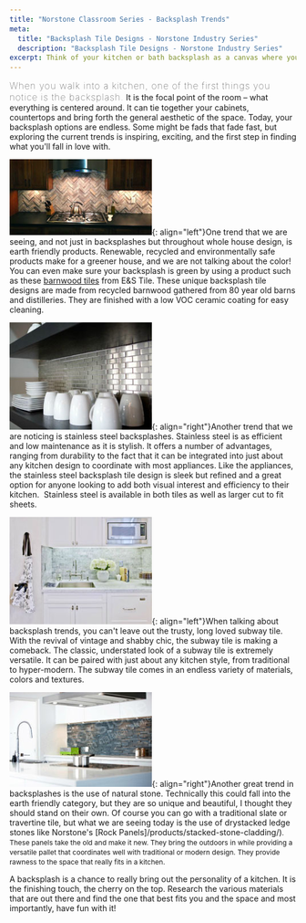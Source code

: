```yaml
---
title: "Norstone Classroom Series - Backsplash Trends"
meta:
  title: "Backsplash Tile Designs - Norstone Industry Series"
  description: "Backsplash Tile Designs - Norstone Industry Series"
excerpt: Think of your kitchen or bath backsplash as a canvas where you can express your own creativity or embrace the latest trends in backsplash tile design, without the same cost and construction commitment as other elements of the space, like cabinets and countertops. Let's explore some more trends in backsplash design that might get you in the remodeling mood!
---
```


<span style="font-size:16px;font-weight:lighter;letter-spacing:1px">When you walk into a kitchen, one of the first things you notice is the backsplash.</span> It is the focal point of the room – what everything is centered around. It can tie together your cabinets, countertops and bring forth the general aesthetic of the space. Today, your backsplash options are endless. Some might be fads that fade fast, but exploring the current trends is inspiring, exciting, and the first step in finding what you'll fall in love with.

![](/assets/images/blog/Backsplash-Tile-Designs---E&S.jpg){: align="left"}One trend that we are seeing, and not just in backsplashes but throughout whole house design, is earth friendly products. Renewable, recycled and environmentally safe products make for a greener house, and we are not talking about the color! You can even make sure your backsplash is green by using a product such as these [barnwood tiles](http://www.eandstile.net/) from E&S Tile. These unique backsplash tile designs are made from recycled barnwood gathered from 80 year old barns and distilleries. They are finished with a low VOC ceramic coating for easy cleaning.

![](/assets/images/blog/Backsplash-Tile-Designs---Stainless-Steel.jpg){: align="right"}Another trend that we are noticing is stainless steel backsplashes. Stainless steel is as efficient and low maintenance as it is stylish. It offers a number of advantages, ranging from durability to the fact that it can be integrated into just about any kitchen design to coordinate with most appliances. Like the appliances, the stainless steel backsplash tile design is sleek but refined and a great option for anyone looking to add both visual interest and efficiency to their kitchen.  Stainless steel is available in both tiles as well as larger cut to fit sheets.

![](/assets/images/blog/Backsplash-Tile-Designs---Subway-Tile.jpg){: align="left"}When talking about backsplash trends, you can't leave out the trusty, long loved subway tile. With the revival of vintage and shabby chic, the subway tile is making a comeback. The classic, understated look of a subway tile is extremely versatile. It can be paired with just about any kitchen style, from traditional to hyper-modern. The subway tile comes in an endless variety of materials, colors and textures.

![](/assets/images/blog/Backsplash-Tile-Designs---Stacked-Stone.jpg){: align="right"}Another great trend in backsplashes is the use of natural stone. Technically this could fall into the earth friendly category, but they are so unique and beautiful, I thought they should stand on their own. Of course you can go with a traditional slate or travertine tile, but what we are seeing today is the use of drystacked ledge stones like Norstone's [Rock Panels]/products/stacked-stone-cladding/)<span style="font-size: 12px;">. These panels take the old and make it new. They bring the outdoors in while providing a versatile pallet that coordinates well with traditional or modern design. They provide rawness to the space that really fits in a kitchen.</span>

A backsplash is a chance to really bring out the personality of a kitchen. It is the finishing touch, the cherry on the top. Research the various materials that are out there and find the one that best fits you and the space and most importantly, have fun with it!
